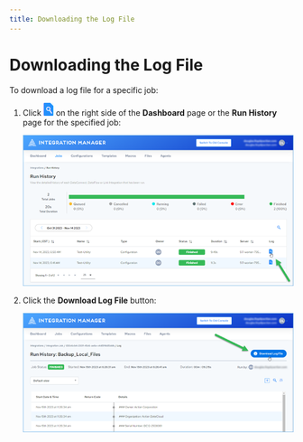 ```yaml
---
title: Downloading the Log File
---
```


# Downloading the Log File

To download a log file for a specific job:

1. Click ![the magnifying glass icon](/img/icons/log-file.png) on the right side of the **Dashboard** page or the **Run History** page for the specified job:

   ![Job Run History Log Icon](/img/Job-Run-History-Log-Icon.png)

2. Click the **Download Log File** button:

   ![Download Log File](/img/Download-Log-File.png)



